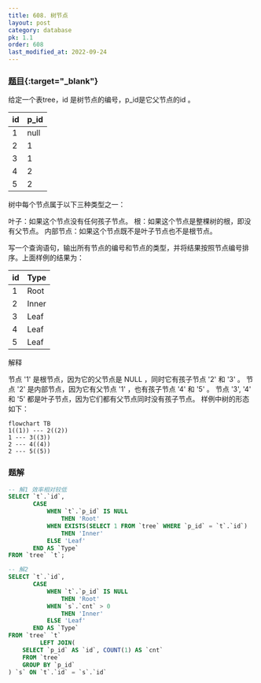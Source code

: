 ```yaml
---
title: 608. 树节点
layout: post
category: database
pk: 1.1
order: 608
last_modified_at: 2022-09-24
---
```


### [题目](https://leetcode-cn.com/problems/tree-node/){:target="_blank"}

给定一个表tree，id 是树节点的编号，p_id是它父节点的id 。

| id | p_id |
|:---|:---|
| 1  | null |
| 2  | 1    |
| 3  | 1    |
| 4  | 2    |
| 5  | 2    |

树中每个节点属于以下三种类型之一：

叶子：如果这个节点没有任何孩子节点。
根：如果这个节点是整棵树的根，即没有父节点。
内部节点：如果这个节点既不是叶子节点也不是根节点。


写一个查询语句，输出所有节点的编号和节点的类型，并将结果按照节点编号排序。上面样例的结果为：

| id | Type |
|:---|:---|
| 1  | Root |
| 2  | Inner|
| 3  | Leaf |
| 4  | Leaf |
| 5  | Leaf |


解释

节点 '1' 是根节点，因为它的父节点是 NULL ，同时它有孩子节点 '2' 和 '3' 。
节点 '2' 是内部节点，因为它有父节点 '1' ，也有孩子节点 '4' 和 '5' 。
节点 '3', '4' 和 '5' 都是叶子节点，因为它们都有父节点同时没有孩子节点。
样例中树的形态如下：


```mermaid
flowchart TB
1((1)) --- 2((2))
1 --- 3((3))
2 --- 4((4))
2 --- 5((5))
```

### 题解

```sql
-- 解1 效率相对较低
SELECT `t`.`id`,
       CASE
           WHEN `t`.`p_id` IS NULL
               THEN 'Root'
           WHEN EXISTS(SELECT 1 FROM `tree` WHERE `p_id` = `t`.`id`)
               THEN 'Inner'
           ELSE 'Leaf'
       END AS `Type`
FROM `tree` `t`;

-- 解2
SELECT `t`.`id`,
       CASE
           WHEN `t`.`p_id` IS NULL
               THEN 'Root'
           WHEN `s`.`cnt` > 0
               THEN 'Inner'
           ELSE 'Leaf'
       END AS `Type`
FROM `tree` `t`
         LEFT JOIN(
    SELECT `p_id` AS `id`, COUNT(1) AS `cnt`
    FROM `tree`
    GROUP BY `p_id`
) `s` ON `t`.`id` = `s`.`id`
```